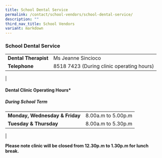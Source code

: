 ```yaml
---
title: School Dental Service
permalink: /contact/school-vendors/school-dental-service/
description: ""
third_nav_title: School Vendors
variant: markdown
---
```

### **School Dental Service**


|  |  |
|---|---|
| **Dental Therapist** | Ms Jeanne Sincioco |
| **Telephone** | 8518 7423 (During clinic operating hours) |
|

#### **Dental Clinic Operating Hours***
##### **During School Term**

|  |  |
|---|---|
| **Monday, Wednesday &  Friday** | 8.00a.m to 5.00p.m   |
| **Tuesday & Thursday** | 8.00a.m to 5.30p.m |
|

**Please note clinic will be closed from 12.30p.m to 1.30p.m for lunch break.**